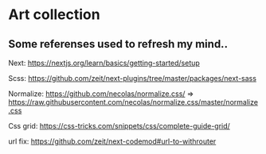 # Art collection

## Some referenses used to refresh my mind..
Next: https://nextjs.org/learn/basics/getting-started/setup

Scss: https://github.com/zeit/next-plugins/tree/master/packages/next-sass

Normalize: https://github.com/necolas/normalize.css/ => https://raw.githubusercontent.com/necolas/normalize.css/master/normalize.css

Css grid: https://css-tricks.com/snippets/css/complete-guide-grid/

url fix: https://github.com/zeit/next-codemod#url-to-withrouter
